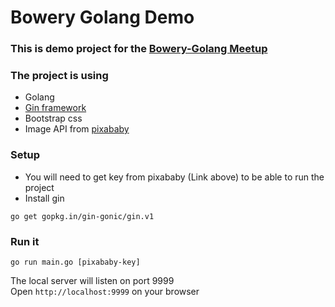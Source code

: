 # Bowery Golang Demo

### This is demo project for the [Bowery-Golang Meetup](https://www.meetup.com/Bowery-Go/events/239385895/)
### The project is using
* Golang
* [Gin framework](https://github.com/gin-gonic/gin)
* Bootstrap css
* Image API from [pixababy](https://pixabay.com/api/docs/)

### Setup
* You will need to get key from pixababy (Link above) to be able to run the project
* Install gin
```
go get gopkg.in/gin-gonic/gin.v1
```
### Run it
```
go run main.go [pixababy-key]
```

The local server will listen on port 9999<br/>
Open ```http://localhost:9999``` on your browser


